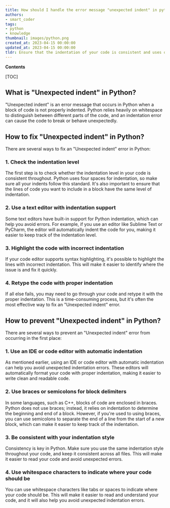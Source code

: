 ```yaml
---
title: How should I handle the error message "unexpected indent" in python?
authors:
- smart_coder
tags:
- python
- knowledge
thumbnail: images/python.png
created_at: 2023-04-15 00:00:00
updated_at: 2023-04-15 00:00:00
tldr: Ensure that the indentation of your code is consistent and uses only spaces or tabs, not a mixture of them.
---
```


**Contents**

[TOC]

## What is "Unexpected indent" in Python?

"Unexpected indent" is an error message that occurs in Python when a block of code is not properly indented. Python relies heavily on whitespace to distinguish between different parts of the code, and an indentation error can cause the code to break or behave unexpectedly.

## How to fix "Unexpected indent" in Python?

There are several ways to fix an "Unexpected indent" error in Python:

### 1. Check the indentation level

The first step is to check whether the indentation level in your code is consistent throughout. Python uses four spaces for indentation, so make sure all your indents follow this standard. It's also important to ensure that the lines of code you want to include in a block have the same level of indentation.

### 2. Use a text editor with indentation support

Some text editors have built-in support for Python indentation, which can help you avoid errors. For example, if you use an editor like Sublime Text or PyCharm, the editor will automatically indent the code for you, making it easier to keep track of the indentation level.

### 3. Highlight the code with incorrect indentation

If your code editor supports syntax highlighting, it's possible to highlight the lines with incorrect indentation. This will make it easier to identify where the issue is and fix it quickly.

### 4. Retype the code with proper indentation

If all else fails, you may need to go through your code and retype it with the proper indentation. This is a time-consuming process, but it's often the most effective way to fix an "Unexpected indent" error.

## How to prevent "Unexpected indent" in Python?

There are several ways to prevent an "Unexpected indent" error from occurring in the first place:

### 1. Use an IDE or code editor with automatic indentation

As mentioned earlier, using an IDE or code editor with automatic indentation can help you avoid unexpected indentation errors. These editors will automatically format your code with proper indentation, making it easier to write clean and readable code.

### 2. Use braces or semicolons for block delimiters

In some languages, such as C++, blocks of code are enclosed in braces. Python does not use braces; instead, it relies on indentation to determine the beginning and end of a block. However, if you're used to using braces, you can use semicolons to separate the end of a line from the start of a new block, which can make it easier to keep track of the indentation.

### 3. Be consistent with your indentation style

Consistency is key in Python. Make sure you use the same indentation style throughout your code, and keep it consistent across all files. This will make it easier to read your code and avoid unexpected errors.

### 4. Use whitespace characters to indicate where your code should be

You can use whitespace characters like tabs or spaces to indicate where your code should be. This will make it easier to read and understand your code, and it will also help you avoid unexpected indentation errors.
